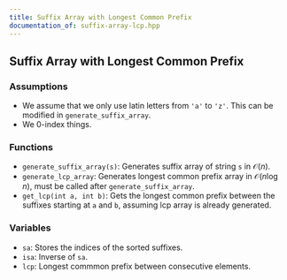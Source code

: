 ```yaml
---
title: Suffix Array with Longest Common Prefix
documentation_of: suffix-array-lcp.hpp
---
```


## Suffix Array with Longest Common Prefix

### Assumptions
- We assume that we only use latin letters from `'a'` to `'z'`. This can be modified in `generate_suffix_array`. 
- We $0$-index things. 

### Functions
- `generate_suffix_array(s)`: Generates suffix array of string `s` in $\mathcal O(n)$.
- `generate_lcp_array`: Generates longest common prefix array in $\mathcal O(n \log n)$, must be called after `generate_suffix_array`.
- `get_lcp(int a, int b)`: Gets the longest common prefix between the suffixes starting at `a` and `b`, assuming lcp array is already generated.

### Variables
- `sa`: Stores the indices of the sorted suffixes.
- `isa`: Inverse of `sa`. 
- `lcp`: Longest commmon prefix between consecutive elements. 